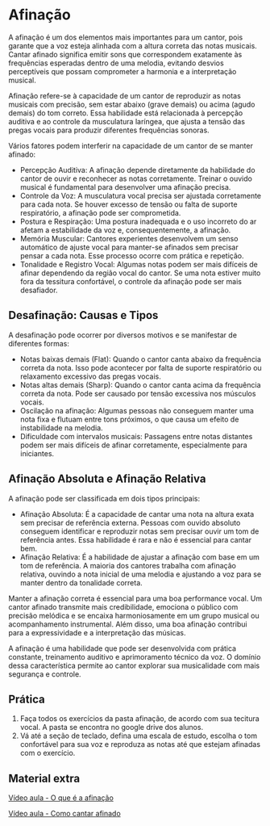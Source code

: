 # Afinação

A afinação é um dos elementos mais importantes para um cantor, pois garante que a voz esteja alinhada com a altura correta das notas musicais. Cantar afinado significa emitir sons que correspondem exatamente às frequências esperadas dentro de uma melodia, evitando desvios perceptíveis que possam comprometer a harmonia e a interpretação musical.

Afinação refere-se à capacidade de um cantor de reproduzir as notas musicais com precisão, sem estar abaixo (grave demais) ou acima (agudo demais) do tom correto. Essa habilidade está relacionada à percepção auditiva e ao controle da musculatura laríngea, que ajusta a tensão das pregas vocais para produzir diferentes frequências sonoras.

Vários fatores podem interferir na capacidade de um cantor de se manter afinado:

- Percepção Auditiva: A afinação depende diretamente da habilidade do cantor de ouvir e reconhecer as notas corretamente. Treinar o ouvido musical é fundamental para desenvolver uma afinação precisa.
- Controle da Voz: A musculatura vocal precisa ser ajustada corretamente para cada nota. Se houver excesso de tensão ou falta de suporte respiratório, a afinação pode ser comprometida.
- Postura e Respiração: Uma postura inadequada e o uso incorreto do ar afetam a estabilidade da voz e, consequentemente, a afinação.
- Memória Muscular: Cantores experientes desenvolvem um senso automático de ajuste vocal para manter-se afinados sem precisar pensar a cada nota. Esse processo ocorre com prática e repetição.
- Tonalidade e Registro Vocal: Algumas notas podem ser mais difíceis de afinar dependendo da região vocal do cantor. Se uma nota estiver muito fora da tessitura confortável, o controle da afinação pode ser mais desafiador.

## Desafinação: Causas e Tipos

A desafinação pode ocorrer por diversos motivos e se manifestar de diferentes formas:

- Notas baixas demais (Flat): Quando o cantor canta abaixo da frequência correta da nota. Isso pode acontecer por falta de suporte respiratório ou relaxamento excessivo das pregas vocais.
- Notas altas demais (Sharp): Quando o cantor canta acima da frequência correta da nota. Pode ser causado por tensão excessiva nos músculos vocais.
- Oscilação na afinação: Algumas pessoas não conseguem manter uma nota fixa e flutuam entre tons próximos, o que causa um efeito de instabilidade na melodia.
- Dificuldade com intervalos musicais: Passagens entre notas distantes podem ser mais difíceis de afinar corretamente, especialmente para iniciantes.

## Afinação Absoluta e Afinação Relativa

A afinação pode ser classificada em dois tipos principais:

- Afinação Absoluta: É a capacidade de cantar uma nota na altura exata sem precisar de referência externa. Pessoas com ouvido absoluto conseguem identificar e reproduzir notas sem precisar ouvir um tom de referência antes. Essa habilidade é rara e não é essencial para cantar bem.
- Afinação Relativa: É a habilidade de ajustar a afinação com base em um tom de referência. A maioria dos cantores trabalha com afinação relativa, ouvindo a nota inicial de uma melodia e ajustando a voz para se manter dentro da tonalidade correta.

Manter a afinação correta é essencial para uma boa performance vocal. Um cantor afinado transmite mais credibilidade, emociona o público com precisão melódica e se encaixa harmoniosamente em um grupo musical ou acompanhamento instrumental. Além disso, uma boa afinação contribui para a expressividade e a interpretação das músicas.

A afinação é uma habilidade que pode ser desenvolvida com prática constante, treinamento auditivo e aprimoramento técnico da voz. O domínio dessa característica permite ao cantor explorar sua musicalidade com mais segurança e controle.

## Prática

1. Faça todos os exercícios da pasta afinação, de acordo com sua tecitura vocal. A pasta se encontra no google drive dos alunos.
2. Vá até a seção de teclado, defina uma escala de estudo, escolha o tom confortável para sua voz e reproduza as notas até que estejam afinadas com o exercício.

## Material extra

[Vídeo aula - O que é a afinação](https://www.youtube.com/watch?v=cxyAfaaGGdU)

[Vídeo aula -  Como cantar afinado](https://www.youtube.com/watch?v=uenaNxYFVw4)
